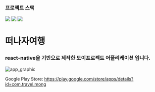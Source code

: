 
### 프로젝트 스택
<img src="https://img.shields.io/badge/React%20Native-000?style=flat-square&logo=react"/>
<img src="https://img.shields.io/badge/javascript-fff?style=flat-square&logo=javascript"/>
<img src="https://img.shields.io/badge/Firebase-FFCA28?style=flat-square&logo=firebase&logoColor=white"/>


# 떠나자여행
### react-native을 기반으로 제작한 토이프로젝트 어플리케이션 입니다.
![app_graphic](https://user-images.githubusercontent.com/56759331/131610997-acf9f004-56e3-4b2e-bc02-851cc415be26.png)

Google Play Store: https://play.google.com/store/apps/details?id=com.travel.mong

